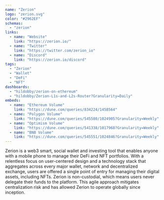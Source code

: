 ```yaml
---
name: "Zerion" 
logo: "zerion.svg"
color: "#2962EF"
schemas: 
  - "zerion"
links:
  - name: "Website"
    link: "https://zerion.io/"
  - name: "Twitter"
    link: "https://twitter.com/zerion_io"
  - name: "Discord"
    link: "https://zerion.io/discord"
tags:
  - "Zerion" 
  - "Wallet"
  - "DeFi"
  - "NFT"
dashboards:
  - "hildobby/zerion-on-ethereum"
  - "hildobby/Zerion-L1s-and-L2s-Router?Granularity=Daily"
embeds:
  - name: "Ethereum Volume"
    link: "https://dune.com/queries/834224/1458564" 
  - name: "Polygon Volume"
    link: "https://dune.com/queries/545580/1024905?Granularity=Weekly" 
  - name: "Optimism Volume"
    link: "https://dune.com/queries/541338/1017968?Granularity=Weekly" 
  - name: "BNB Volume"
    link: "https://dune.com/queries/545551/1024846?Granularity=Weekly"
---
```


Zerion is a web3 smart, social wallet and investing tool that enables anyone with a mobile phone to manage their DeFi and NFT portfolios. With a relentless focus on user-centered design and a technology stack that aggregates across every major wallet, network and decentralized exchange, users are offered a single point of entry for managing their digital assets, including NFTs. Zerion is non-custodial, which means users never delegate their funds to the platform. This agile approach mitigates centralization risk and has allowed Zerion to operate globally since inception.
